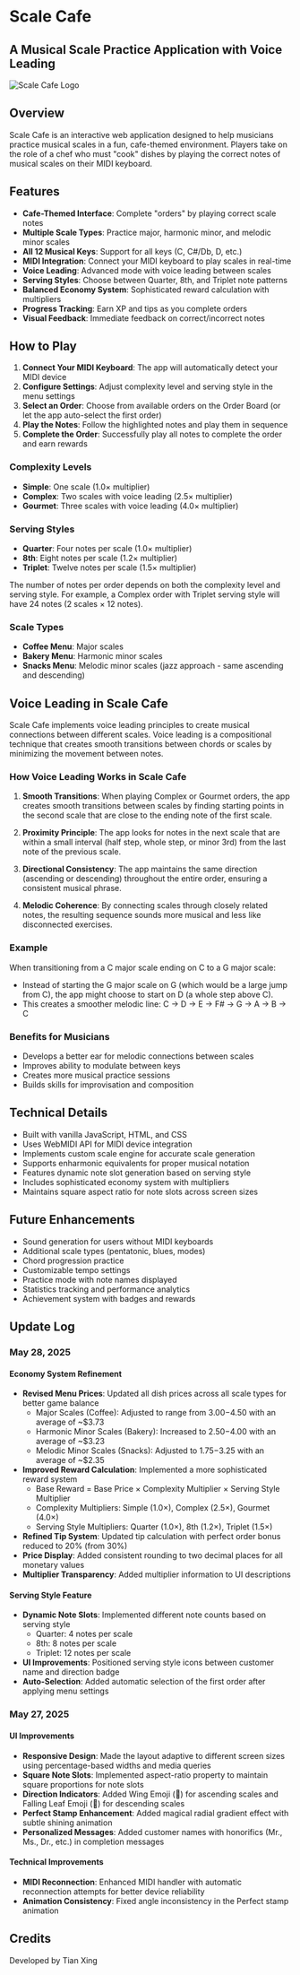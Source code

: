 # Scale Cafe

## A Musical Scale Practice Application with Voice Leading

![Scale Cafe Logo](https://lovejzzz.github.io/ScaleCafe/)

## Overview

Scale Cafe is an interactive web application designed to help musicians practice musical scales in a fun, cafe-themed environment. Players take on the role of a chef who must "cook" dishes by playing the correct notes of musical scales on their MIDI keyboard.

## Features

- **Cafe-Themed Interface**: Complete "orders" by playing correct scale notes
- **Multiple Scale Types**: Practice major, harmonic minor, and melodic minor scales
- **All 12 Musical Keys**: Support for all keys (C, C#/Db, D, etc.)
- **MIDI Integration**: Connect your MIDI keyboard to play scales in real-time
- **Voice Leading**: Advanced mode with voice leading between scales
- **Serving Styles**: Choose between Quarter, 8th, and Triplet note patterns
- **Balanced Economy System**: Sophisticated reward calculation with multipliers
- **Progress Tracking**: Earn XP and tips as you complete orders
- **Visual Feedback**: Immediate feedback on correct/incorrect notes

## How to Play

1. **Connect Your MIDI Keyboard**: The app will automatically detect your MIDI device
2. **Configure Settings**: Adjust complexity level and serving style in the menu settings
3. **Select an Order**: Choose from available orders on the Order Board (or let the app auto-select the first order)
4. **Play the Notes**: Follow the highlighted notes and play them in sequence
5. **Complete the Order**: Successfully play all notes to complete the order and earn rewards

### Complexity Levels

- **Simple**: One scale (1.0× multiplier)
- **Complex**: Two scales with voice leading (2.5× multiplier)
- **Gourmet**: Three scales with voice leading (4.0× multiplier)

### Serving Styles

- **Quarter**: Four notes per scale (1.0× multiplier)
- **8th**: Eight notes per scale (1.2× multiplier)
- **Triplet**: Twelve notes per scale (1.5× multiplier)

The number of notes per order depends on both the complexity level and serving style. For example, a Complex order with Triplet serving style will have 24 notes (2 scales × 12 notes).

### Scale Types

- **Coffee Menu**: Major scales
- **Bakery Menu**: Harmonic minor scales
- **Snacks Menu**: Melodic minor scales (jazz approach - same ascending and descending)

## Voice Leading in Scale Cafe

Scale Cafe implements voice leading principles to create musical connections between different scales. Voice leading is a compositional technique that creates smooth transitions between chords or scales by minimizing the movement between notes.

### How Voice Leading Works in Scale Cafe

1. **Smooth Transitions**: When playing Complex or Gourmet orders, the app creates smooth transitions between scales by finding starting points in the second scale that are close to the ending note of the first scale.

2. **Proximity Principle**: The app looks for notes in the next scale that are within a small interval (half step, whole step, or minor 3rd) from the last note of the previous scale.

3. **Directional Consistency**: The app maintains the same direction (ascending or descending) throughout the entire order, ensuring a consistent musical phrase.

4. **Melodic Coherence**: By connecting scales through closely related notes, the resulting sequence sounds more musical and less like disconnected exercises.

### Example

When transitioning from a C major scale ending on C to a G major scale:

- Instead of starting the G major scale on G (which would be a large jump from C), the app might choose to start on D (a whole step above C).
- This creates a smoother melodic line: C → D → E → F# → G → A → B → C

### Benefits for Musicians

- Develops a better ear for melodic connections between scales
- Improves ability to modulate between keys
- Creates more musical practice sessions
- Builds skills for improvisation and composition

## Technical Details

- Built with vanilla JavaScript, HTML, and CSS
- Uses WebMIDI API for MIDI device integration
- Implements custom scale engine for accurate scale generation
- Supports enharmonic equivalents for proper musical notation
- Features dynamic note slot generation based on serving style
- Includes sophisticated economy system with multipliers
- Maintains square aspect ratio for note slots across screen sizes

## Future Enhancements

- Sound generation for users without MIDI keyboards
- Additional scale types (pentatonic, blues, modes)
- Chord progression practice
- Customizable tempo settings
- Practice mode with note names displayed
- Statistics tracking and performance analytics
- Achievement system with badges and rewards

## Update Log

### May 28, 2025

#### Economy System Refinement
- **Revised Menu Prices**: Updated all dish prices across all scale types for better game balance
  - Major Scales (Coffee): Adjusted to range from $3.00-$4.50 with an average of ~$3.73
  - Harmonic Minor Scales (Bakery): Increased to $2.50-$4.00 with an average of ~$3.23
  - Melodic Minor Scales (Snacks): Adjusted to $1.75-$3.25 with an average of ~$2.35
- **Improved Reward Calculation**: Implemented a more sophisticated reward system
  - Base Reward = Base Price × Complexity Multiplier × Serving Style Multiplier
  - Complexity Multipliers: Simple (1.0×), Complex (2.5×), Gourmet (4.0×)
  - Serving Style Multipliers: Quarter (1.0×), 8th (1.2×), Triplet (1.5×)
- **Refined Tip System**: Updated tip calculation with perfect order bonus reduced to 20% (from 30%)
- **Price Display**: Added consistent rounding to two decimal places for all monetary values
- **Multiplier Transparency**: Added multiplier information to UI descriptions

#### Serving Style Feature
- **Dynamic Note Slots**: Implemented different note counts based on serving style
  - Quarter: 4 notes per scale
  - 8th: 8 notes per scale
  - Triplet: 12 notes per scale
- **UI Improvements**: Positioned serving style icons between customer name and direction badge
- **Auto-Selection**: Added automatic selection of the first order after applying menu settings

### May 27, 2025

#### UI Improvements
- **Responsive Design**: Made the layout adaptive to different screen sizes using percentage-based widths and media queries
- **Square Note Slots**: Implemented aspect-ratio property to maintain square proportions for note slots
- **Direction Indicators**: Added Wing Emoji (🪽) for ascending scales and Falling Leaf Emoji (🍂) for descending scales
- **Perfect Stamp Enhancement**: Added magical radial gradient effect with subtle shining animation
- **Personalized Messages**: Added customer names with honorifics (Mr., Ms., Dr., etc.) in completion messages

#### Technical Improvements
- **MIDI Reconnection**: Enhanced MIDI handler with automatic reconnection attempts for better device reliability
- **Animation Consistency**: Fixed angle inconsistency in the Perfect stamp animation

## Credits

Developed by Tian Xing
